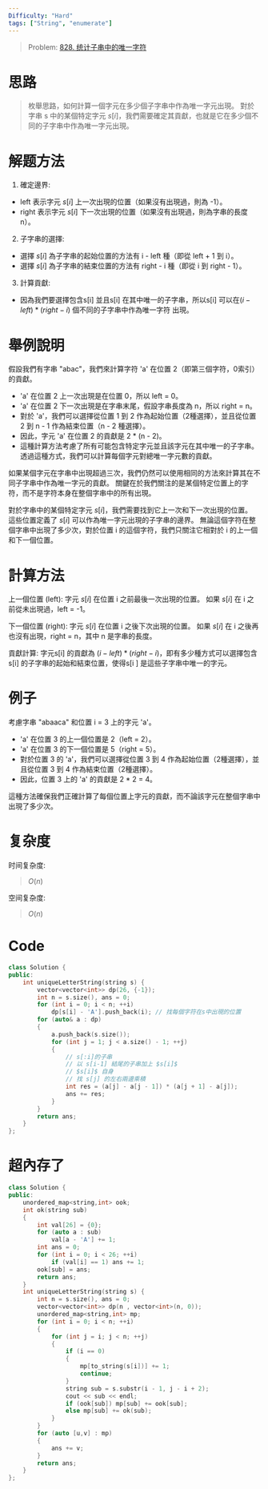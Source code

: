```yaml
---
Difficulty: "Hard"
tags: ["String", "enumerate"]
---
```


> Problem: [828. 统计子串中的唯一字符](https://leetcode.cn/problems/count-unique-characters-of-all-substrings-of-a-given-string/description/)

# 思路

> 枚舉思路，如何計算一個字元在多少個子字串中作為唯一字元出現。 對於字串 s 中的某個特定字元 $s[i]$，我們需要確定其貢獻，也就是它在多少個不同的子字串中作為唯一字元出現。

# 解题方法

1. 確定邊界:

- left 表示字元 $s[i]$ 上一次出現的位置（如果沒有出現過，則為 -1）。
- right 表示字元 $s[i]$ 下一次出現的位置（如果沒有出現過，則為字串的長度 n）。

2. 子字串的選擇:

- 選擇 $s[i]$ 為子字串的起始位置的方法有 i - left 種（即從 left + 1 到 i）。
- 選擇 $s[i]$ 為子字串的結束位置的方法有 right - i 種（即從 i 到 right - 1）。

3. 計算貢獻:

- 因為我們要選擇包含s[i] 並且s[i] 在其中唯一的子字串，所以s[i] 可以在$(i - left) * (right - i)$ 個不同的子字串中作為唯一字符 出現。

# 舉例說明
假設我們有字串 "abac"，我們來計算字符 'a' 在位置 2（即第三個字符，0索引）的貢獻。

- 'a' 在位置 2 上一次出現是在位置 0，所以 left = 0。
- 'a' 在位置 2 下一次出現是在字串末尾，假設字串長度為 n，所以 right = n。
- 對於 'a'，我們可以選擇從位置 1 到 2 作為起始位置（2種選擇），並且從位置 2 到 n - 1 作為結束位置（n - 2 種選擇）。
- 因此，字元 'a' 在位置 2 的貢獻是 2 * (n - 2)。
- 這種計算方法考慮了所有可能包含特定字元並且該字元在其中唯一的子字串。 透過這種方式，我們可以計算每個字元對總唯一字元數的貢獻。

如果某個字元在字串中出現超過三次，我們仍然可以使用相同的方法來計算其在不同子字串中作為唯一字元的貢獻。 關鍵在於我們關注的是某個特定位置上的字符，而不是字符本身在整個字串中的所有出現。

對於字串中的某個特定字元 $s[i]$，我們需要找到它上一次和下一次出現的位置。 這些位置定義了 $s[i]$ 可以作為唯一字元出現的子字串的邊界。 無論這個字符在整個字串中出現了多少次，對於位置 i 的這個字符，我們只關注它相對於 i 的上一個和下一個位置。

# 計算方法
上一個位置 (left): 字元 $s[i]$ 在位置 i 之前最後一次出現的位置。 如果 $s[i]$ 在 i 之前從未出現過，left = -1。

下一個位置 (right): 字元 $s[i]$ 在位置 i 之後下次出現的位置。 如果 $s[i]$ 在 i 之後再也沒有出現，right = n，其中 n 是字串的長度。

貢獻計算: 字元s[i] 的貢獻為 $(i - left) * (right - i)$，即有多少種方式可以選擇包含s[i] 的子字串的起始和結束位置，使得s[i ] 是這些子字串中唯一的字元。

# 例子
考慮字串 "abaaca" 和位置 i = 3 上的字元 'a'。

- 'a' 在位置 3 的上一個位置是 2（left = 2）。
- 'a' 在位置 3 的下一個位置是 5（right = 5）。
- 對於位置 3 的 'a'，我們可以選擇從位置 3 到 4 作為起始位置（2種選擇），並且從位置 3 到 4 作為結束位置（2種選擇）。
- 因此，位置 3 上的 'a' 的貢獻是 2 * 2 = 4。

這種方法確保我們正確計算了每個位置上字元的貢獻，而不論該字元在整個字串中出現了多少次。

# 复杂度

时间复杂度:
> $O(n)$

空间复杂度:
> $O(n)$

# Code
```C++
class Solution {
public:
    int uniqueLetterString(string s) {
        vector<vector<int>> dp(26, {-1});
        int n = s.size(), ans = 0;
        for (int i = 0; i < n; ++i)
            dp[s[i] - 'A'].push_back(i); // 找每個字符在s中出現的位置
        for (auto& a : dp)
        {
            a.push_back(s.size());
            for (int j = 1; j < a.size() - 1; ++j)
            {
                // s[:i]的子串
                // 以 s[i-1] 結尾的子串加上 $s[i]$
                // $s[i]$ 自身
                // 找 s[j] 的左右兩邊乘積
                int res = (a[j] - a[j - 1]) * (a[j + 1] - a[j]);
                ans += res;
            }
        }
        return ans;
    }
};
```

# 超內存了
```c++
class Solution {
public:
    unordered_map<string,int> ook;
    int ok(string sub)
    {
        int val[26] = {0};
        for (auto a : sub)
            val[a - 'A'] += 1;
        int ans = 0;
        for (int i = 0; i < 26; ++i)
            if (val[i] == 1) ans += 1;
        ook[sub] = ans;
        return ans;
    }
    int uniqueLetterString(string s) {
        int n = s.size(), ans = 0;
        vector<vector<int>> dp(n , vector<int>(n, 0));
        unordered_map<string,int> mp;
        for (int i = 0; i < n; ++i)
        {
            for (int j = i; j < n; ++j)
            {
                if (i == 0)
                {
                    mp[to_string(s[i])] += 1;
                    continue;
                }
                string sub = s.substr(i - 1, j - i + 2);
                cout << sub << endl;
                if (ook[sub]) mp[sub] += ook[sub];
                else mp[sub] += ok(sub);
            }
        }
        for (auto [u,v] : mp)
        {
            ans += v;
        }
        return ans;
    }
};
```